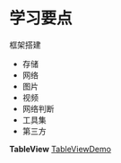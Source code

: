 # 学习要点

框架搭建
- 存储
- 网络
- 图片
- 视频
- 网络判断
- 工具集
- 第三方 

**TableView**
[TableViewDemo](https://github.com/a112121788/Learn-iOS-Dev/tree/master/Day06/DemoTableView)
